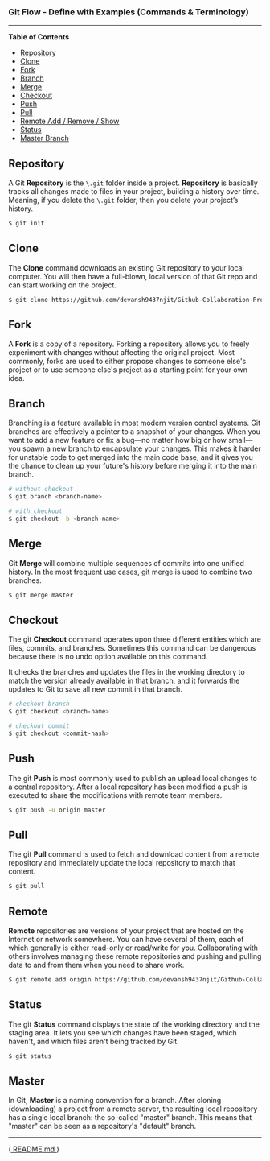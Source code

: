 ### Git Flow - Define with Examples (Commands & Terminology)
---
**Table of Contents** 
- [Repository](#repo)
- [Clone](#clone)
- [Fork](#fork)
- [Branch](#branch)
- [Merge](#merge)
- [Checkout](#checkout)
- [Push](#push)
- [Pull](#pull)
- [Remote Add / Remove / Show](#remote)
- [Status](#status)
- [Master Branch](#master)

<a name="repo"></a>
## Repository
A Git **Repository** is the <code>\\.git</code> folder inside a project. **Repository** is basically tracks all changes made to files in your project, building a history over time. Meaning, if you delete the <code>\\.git</code> folder, then you delete your project’s history.

```bash
$ git init
```
<a name="clone"></a>
## Clone
The **Clone** command downloads an existing Git repository to your local computer. You will then have a full-blown, local version of that Git repo and can start working on the project.
```bash
$ git clone https://github.com/devansh9437njit/Github-Collaboration-Project.git
```

<a name="fork"></a>
## Fork
A **Fork** is a copy of a repository. Forking a repository allows you to freely experiment with changes without affecting the original project.
Most commonly, forks are used to either propose changes to someone else's project or to use someone else's project as a starting point for your own idea. 

<a name="branch"></a>
## Branch
Branching is a feature available in most modern version control systems. Git branches are effectively a pointer to a snapshot of your changes. When you want to add a new feature or fix a bug—no matter how big or how small—you spawn a new branch to encapsulate your changes. This makes it harder for unstable code to get merged into the main code base, and it gives you the chance to clean up your future's history before merging it into the main branch.

```bash
# without checkout
$ git branch <branch-name>

# with checkout
$ git checkout -b <branch-name>
```

<a name="merge"></a>
## Merge
Git **Merge** will combine multiple sequences of commits into one unified history. In the most frequent use cases, git merge is used to combine two branches.

```bash
$ git merge master
```
<a name="checkout"></a>
## Checkout
The git **Checkout** command operates upon three different entities which are files, commits, and branches. Sometimes this command can be dangerous because there is no undo option available on this command.

It checks the branches and updates the files in the working directory to match the version already available in that branch, and it forwards the updates to Git to save all new commit in that branch.
```bash
# checkout branch
$ git checkout <branch-name>

# checkout commit
$ git checkout <commit-hash>
```
<a name="push"></a>
## Push
The git **Push** is most commonly used to publish an upload local changes to a central repository. After a local repository has been modified a push is executed to share the modifications with remote team members.

```bash
$ git push -u origin master
```
<a name="pull"></a>
## Pull
The git **Pull** command is used to fetch and download content from a remote repository and immediately update the local repository to match that content.
```bash
$ git pull
```
<a name="remote"></a>
## Remote
**Remote** repositories are versions of your project that are hosted on the Internet or network somewhere. You can have several of them, each of which generally is either read-only or read/write for you. Collaborating with others involves managing these remote repositories and pushing and pulling data to and from them when you need to share work.
```bash
$ git remote add origin https://github.com/devansh9437njit/Github-Collaboration-Project.git
```
<a name="status"></a>
## Status
The git **Status** command displays the state of the working directory and the staging area. It lets you see which changes have been staged, which haven't, and which files aren't being tracked by Git. 
```bash
$ git status
```
<a name="master"></a>
## Master
In Git, **Master** is a naming convention for a branch. After cloning (downloading) a project from a remote server, the resulting local repository has a single local branch: the so-called "master" branch. This means that "master" can be seen as a repository's "default" branch.

___
([ README.md ](../README.md))
